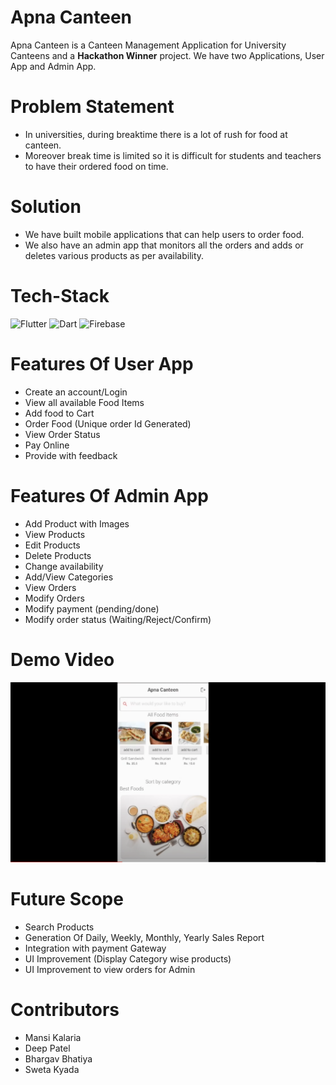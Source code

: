 # Apna Canteen
Apna Canteen is a Canteen Management Application for University Canteens and a **Hackathon Winner** project. 
We have two Applications, User App and Admin App.

# Problem Statement

* In universities, during breaktime there is a lot of rush for food at canteen. 
* Moreover break time is limited so it is difficult for students and teachers to have their ordered food on time.

# Solution 
* We have built mobile applications that can help users to order food.
* We also have an admin app that monitors all the orders and adds or deletes various products as per availability.
           
# Tech-Stack

<img alt="Flutter" src="https://img.shields.io/badge/Flutter%20-%2302569B.svg?&style=for-the-badge&logo=Flutter&logoColor=white" />	<img alt="Dart" src="https://img.shields.io/badge/dart-%230175C2.svg?&style=for-the-badge&logo=dart&logoColor=white"/>	<img alt="Firebase" src="https://img.shields.io/badge/firebase%20-%23039BE5.svg?&style=for-the-badge&logo=firebase"/>	                  


# Features Of User App

* Create an account/Login
* View all available Food Items
* Add food to Cart
* Order Food (Unique order Id Generated)
* View Order Status
* Pay Online
* Provide with feedback

# Features Of Admin App

* Add Product with Images
* View Products
* Edit Products
* Delete Products
* Change availability
* Add/View Categories
* View Orders
* Modify Orders
* Modify payment (pending/done)
* Modify order status (Waiting/Reject/Confirm)

# Demo Video
[![Watch the video](https://github.com/deeppatel23/DSCWOW-CANTEEN_MANAGEMENT/blob/main/Screenshot%202020-12-25%20at%2012.20.53%20PM.png)](https://youtu.be/I7wPQPE1WHw)       

# Future Scope

* Search Products
* Generation Of Daily, Weekly, Monthly, Yearly Sales Report
* Integration with payment Gateway
* UI Improvement (Display Category wise products)
* UI Improvement to view orders for Admin

# Contributors
* Mansi Kalaria
* Deep Patel
* Bhargav Bhatiya
* Sweta Kyada

